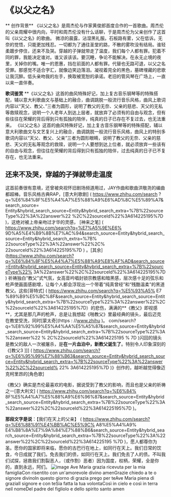 # 《以父之名》
** 创作背景**
《以父之名》是周杰伦与作家黄俊郎首度合作的一首歌曲。周杰伦的父亲周耀中很内向，平时和周杰伦没有什么话聊，于是周杰伦为父亲创作了这首叫《以父之名》的歌曲。 
微凉的晨露，沾湿黑礼服。石板路有雾，父在低诉。无奈的觉悟，只能更加残忍。一切都为了通往圣堂的路，不散的雾吹没有结局。谁轻柔踱步停住，还来不及哭。穿越的子弹就带走了温度，我们每个人都有罪。犯着不同的罪，我能决定谁对。谁又该该该。要沉睡，争论不能解决。在永无止境的夜里，关掉你的嘴。唯一的恩惠，挡在前面的人都有罪。代替也无路可退，以父之名受罪。那感觉不适合字汇，就像边笑边落泪。凝视着完全的黑色，墓碑埋藏的悲歌让我沉醉。低头亲吻我的左手，换取被宽恕的承诺。老旧的管风琴在广场上，一直以来一直伴奏。

**歌词鉴赏**
**《以父之名》这首的曲风特殊好记，加上复古音乐钢琴等的特殊搭配，辅以意大利歌曲文与基础上的融合，曲调跳脱一般流行音乐风格，曲风上歌词内容以“天父、教父、”三者为圆形，说明了教父的无奈、父亲的慈悲、天父的无私等救赎观念，说明一个人老年人到达上层者，就放弃了必须有的自由与观念，但有些往往在荣耀的背后得到只有孤独的陪伴，纯真的日子已存在不复过去，也无法重来。
《以父之名》这首的曲风特殊好记，加上复古音乐钢琴等的特殊搭配，辅以意大利歌曲文与文艺复兴上的融合，曲调跳脱一般流行音乐风格，曲风上的特别多歌词内容以“天父、教父、父亲”三者为圆形眼睛，说明了教父的无奈、父亲的慈悲、天父的无私等观念的救赎，说明一个人要想到达上位者，就必须放弃一些该有的自由与观念，但往往在荣耀的背后得到只有孤独的陪伴，过去纯真的日子已不复存在，也无法重来。


## **还来不及哭，穿越的子弹就带走温度** 

这首前奏很有意境，还曾被央视怀旧剧场频道用过，JAY作曲和歌曲洪敬尧的编曲都超棒。音乐风格古典RAP，[意大利歌剧] ( https://www.zhihu.com/search ?q=%E6%84%8F%E5%A4%A7%E5%88%A9%E6%AD%8C%E5%89%A7&search_source= Entity&hybrid_search_source=Entity&hybrid_search_extra=%7B%22sourceType%22%3A%22answer%22 %2C%22sourceId%22%3A614225195%7D )，这绝对被上帝亲吻过才华的灵感， [神来之笔] ( https://www.zhihu.com/search?q=%E7%A5%9E%E6% 9D%A5%E4%B9%8B%E7%AC%94&search_source=Entity&hybrid_search_source=Entity&hybrid_search_extra=%7B% 22sourceType%22%3A%22answer%22%2C% 22sourceId%22%3A614225195%7D ) 。[其余](https://www.zhihu.com/search?q=%E6%84%8F%E5%A4%A7%E5%88%A9%E8%AF%AD&search_source=Entity&hybrid_search_source=Entity&hybrid_search_extra=%7B%22sourceType%22% 3A%22answer%22%2C%22sourceId%22%3A614225195%7D ) 祈祷独白“教父”式气氛，女高音吟唱封锁宗教感和暗黑感，层次感十足的弦乐和枪声使画面感剧增，让每个人都会浮现出一个带着“纯真曾经”和“残酷温柔”的黑道教父。这些[哥特式] ( https://www.zhihu.com/search?q=%E5%93%A5% E7 %89%B9%E5%BC%8F&search_source=Entity&hybrid_search_source=Entity&hybrid_search_extra=%7B%22sourceType%22%3A%22answer%22%2C%22sourceId%22%3A614225195%7D）的悲伤，满满的**《教父》即视感**，尤其是那几声的枪声，总是让我想起《啪教父》里最经典的镜头，最后迈克在教堂受洗，同时[蒙太奇](https : //www.zhihu )。 com/search?q=%E8%92%99%E5%A4%AA%E5%A5%87&search_source=Entity&hybrid_search_source=Entity&hybrid_search_extra=%7B%22sourceType%22%3A%22answer%22 % 2C%22sourceId%22%3A614225195 % 7D )闪回的镜头是教父的敌人一次被屠杀，是**在一片血泊中，新教父诞生了**。特别令人印象深刻的《[教父3 ]]] ( https://www.zhihu.com/search?q=%E6%95%99%E7%88%B63&search_source=Entity&hybrid_search_source=Entity&hybrid_search_extra=%7B%22sourceType%22%3A%22answer%22%2C%22sourceId% 22% 3A614225195%7D )》创作的，越听越觉得像迈克柯里昂的[角色歌]

《教父》确实是杰伦最喜欢的电影，据说受到了教父的影响，而且也是父亲的祈祷之一[意大利文] ( https://www.zhihu.com/search?q=%E6%84% 8F%E5%A4%A7%E5%88%A9%E6%96%87&search_source=Entity&hybrid_search_source=Entity&hybrid_search_extra=%7B%22sourceType%22%3A%22answer%22%2C%22sourceId%22%3A614225195%7D )。

**那段文字是说**：【我们在天上的父亲】 ( https://www.zhihu.com/search?q=%E6%88%91%E4%BB%AC%E5%9C% A8%E5%A4%A9% E4%B8%8A%E7%9A%84%E7%88%B6&search_source=Entity&hybrid_search_source=Entity&hybrid_search_extra=%7B%22sourceType%22%3A%22answer%22%2C%22sourceId%22%3A614225195 %7D )，愿人都尊你为圣。愿你的国家即将来临，愿你的古巴行在地上，如同行在天上。我们日常的饮食，今日成就了我们。免去我们的债，如同行在天上。我们免去了人的债。不叫我们试探，拯救我们割裂恶人，（或作割）恶者）因为国度，权柄，荣耀，全是你的，直到永远，阿们。
![image](https://github.com/jiangxinyueccc/323-/assets/151623543/058dcd0c-b407-45e0-a97c-bbfb4dd21ee2)
Ave Maria grazia ricevuta per la mia famigliaCon risentito con un'amorevole divino amenGrazie chiedo a te o signore divinoIn questo giorno di grazia prego per teAve Maria piena di graziaIl signore e con teSia fatta la tua volontaCosì in cielo e così in terra neil nomeDel padre del figliolo e dello spirito santo amen


